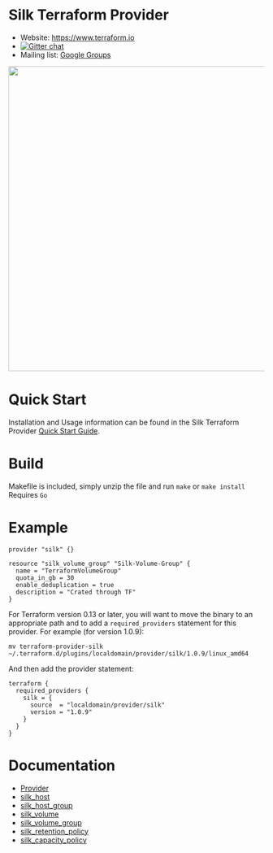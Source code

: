 # Silk Terraform Provider

- Website: https://www.terraform.io
- [![Gitter chat](https://badges.gitter.im/hashicorp-terraform/Lobby.png)](https://gitter.im/hashicorp-terraform/Lobby)
- Mailing list: [Google Groups](http://groups.google.com/group/terraform-tool)

<img src="https://cdn.rawgit.com/hashicorp/terraform-website/master/content/source/assets/images/logo-hashicorp.svg" width="600px">


# Quick Start

Installation and Usage information can be found in the Silk Terraform Provider [Quick Start Guide](https://github.com/silk-us/silk-terraform-provider/blob/master/docs/quick_start.md).

# Build

Makefile is included, simply unzip the file and run `make` or `make install` Requires `Go`

# Example

```hcl
provider "silk" {}

resource "silk_volume_group" "Silk-Volume-Group" {
  name = "TerraformVolumeGroup"
  quota_in_gb = 30
  enable_deduplication = true
  description = "Crated through TF"
}
```

For Terraform version 0.13 or later, you will want to move the binary to an appropriate path and to add a `required_providers` statement for this provider. For example (for version 1.0.9):

```
mv terraform-provider-silk ~/.terraform.d/plugins/localdomain/provider/silk/1.0.9/linux_amd64
```

And then add the provider statement:

```hcl
terraform {
  required_providers {
    silk = {
      source  = "localdomain/provider/silk"
      version = "1.0.9"
    }
  }
}
```

# Documentation

* [Provider](https://github.com/silk-us/silk-terraform-provider/tree/master/docs)
* [silk_host](https://github.com/silk-us/silk-terraform-provider/blob/master/docs/silk_host.md)
* [silk_host_group](https://github.com/silk-us/silk-terraform-provider/blob/master/docs/silk_host_group.md)
* [silk_volume](https://github.com/silk-us/silk-terraform-provider/blob/master/docs/silk_volume.md)
* [silk_volume_group](https://github.com/silk-us/silk-terraform-provider/blob/master/docs/silk_volume_group.md)
* [silk_retention_policy](https://github.com/silk-us/terraform-provider-silk/blob/master/docs/silk_retention_policy.md)
* [silk_capacity_policy](https://github.com/silk-us/terraform-provider-silk/blob/master/docs/silk_capacity_policy.md)
